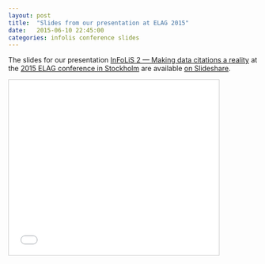 ```yaml
---
layout: post
title:  "Slides from our presentation at ELAG 2015"
date:   2015-06-10 22:45:00
categories: infolis conference slides
---
```


The slides for our presentation [InFoLiS 2 — Making data citations a reality](http://elag2015.org/program/infolis-2-making-data-citations-a-reality/)
at the [2015 ELAG conference in Stockholm](http://elag2015.org) are available [on Slideshare](http://www.slideshare.net/kbaierer/infolis-ii-elag2015).

<iframe src="//www.slideshare.net/slideshow/embed_code/key/m4uZvRIK1E4qV7"
width="425" height="355" frameborder="0" marginwidth="0" marginheight="0"
scrolling="no" style="border:1px solid #CCC; border-width:1px;
margin-bottom:5px; max-width: 100%;" allowfullscreen> </iframe>
